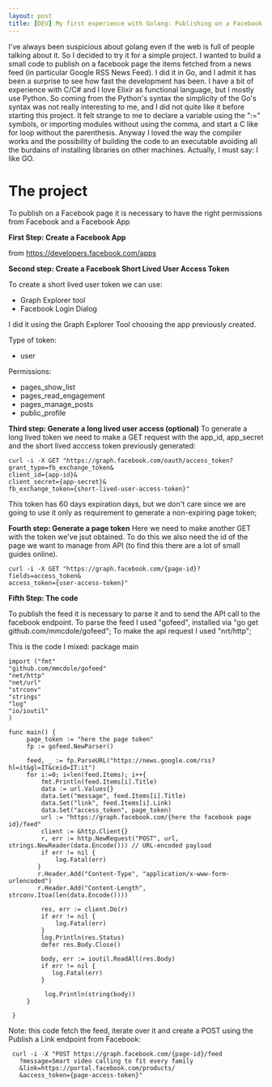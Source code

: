 ```yaml
---
layout: post
title: [DEV] My first experience with Golang: Publishing on a Facebook page from an RSS news feed
---
```


I've always been suspicious about golang even if the web is full of people talking about it. So I decided to try it for a simple project.
I wanted to build a small code to publish on a facebook page the items fetched from a news feed (in particular Google RSS News Feed).
I did it in Go, and I admit it has been a surprise to see how fast the development has been. I have a bit of experience with C/C# and I love Elixir as functional language, but I mostly use Python. So coming from the Python's syntax
the simplicity of the Go's syntax was not really interesting to me, and I did not quite like it before starting this project.
It felt strange to me to declare a variable using the ":=" symbols, or importing modules without using the comma, and start a C like for loop without the parenthesis.
Anyway I loved the way the compiler works and the possibility of building the code to an executable avoiding all the burdains of installing libraries on other machines.
Actually, I must say: I like GO.

# The project

To publish on a Facebook page it is necessary to have the right permissions from Facebook and a Facebook App

**First Step: Create a Facebook App**

from https://developers.facebook.com/apps

**Second step: Create a Facebook Short Lived User Access Token**

To create a short lived user token we can use:
- Graph Explorer tool
- Facebook Login Dialog 

I did it using the Graph Explorer Tool choosing the app previously created.

Type of token: 
- user 

Permissions:
- pages_show_list
- pages_read_engagement
- pages_manage_posts
- public_profile

**Third step: Generate a long lived user access (optional)**
To generate a long lived token we need to make a GET request with the app_id, app_secret and the short lived acccess token previously generated:

    curl -i -X GET "https://graph.facebook.com/oauth/access_token?grant_type=fb_exchange_token&
    client_id={app-id}&
    client_secret={app-secret}&
    fb_exchange_token={short-lived-user-access-token}"
This token has 60 days expiration days, but we don't care since we are going to use it only as requirement to generate a non-expiring page token;

**Fourth step: Generate a page token**
Here we need to make another GET with the token we've jsut obtained. To do this we also need the id of the page we want to manage from API (to find this there are a lot of small guides online).

    curl -i -X GET "https://graph.facebook.com/{page-id}?
    fields=access_token&
    access_token={user-access-token}"
  
**Fifth Step: The code**

To publish the feed it is necessary to parse it and to send the API call to the facebook endpoint.
To parse the feed I used "gofeed", installed via "go get github.com/mmcdole/gofeed"; 
To make the api request I used "nrt/http";

This is the code I mixed:
package main


    import ("fmt"
    "github.com/mmcdole/gofeed"
    "net/http"
    "net/url"
    "strconv"
    "strings"
    "log"
    "io/ioutil"
    )

    func main() {
	     page_token := "here the page token"
	     fp := gofeed.NewParser()
	
	     feed, _ := fp.ParseURL("https://news.google.com/rss?hl=it&gl=IT&ceid=IT:it")
	     for i:=0; i<len(feed.Items); i++{
		     fmt.Println(feed.Items[i].Title)
		     data := url.Values{}
		     data.Set("message", feed.Items[i].Title)
		     data.Set("link", feed.Items[i].Link)
		     data.Set("access_token", page_token)
		     url := "https://graph.facebook.com/{here the facebook page id}/feed"
		     client := &http.Client{}
		     r, err := http.NewRequest("POST", url, strings.NewReader(data.Encode())) // URL-encoded payload
		     if err != nil {
			     log.Fatal(err)
		    }
		    r.Header.Add("Content-Type", "application/x-www-form-urlencoded")
		    r.Header.Add("Content-Length", strconv.Itoa(len(data.Encode())))

		     res, err := client.Do(r)
		     if err != nil {
			     log.Fatal(err)
		     }
		     log.Println(res.Status)
		     defer res.Body.Close()
		
		     body, err := ioutil.ReadAll(res.Body)
		     if err != nil {
			    log.Fatal(err)
		     }
		
		      log.Println(string(body))
	     }

     }

Note: this code fetch the feed, iterate over it and create a POST using the Publish a Link endpoint from Facebook:

     curl -i -X "POST https://graph.facebook.com/{page-id}/feed
       ?message=Smart video calling to fit every family
       &link=https://portal.facebook.com/products/
       &access_token={page-access-token}"
